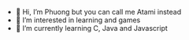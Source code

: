 - 👋 Hi, I’m Phuong but you can call me Atami instead
- 👀 I’m interested in learning and games
- 🌱 I’m currently learning C, Java and Javascript

<!---
phhng/phhng is a ✨ special ✨ repository because its `README.md` (this file) appears on your GitHub profile.
You can click the Preview link to take a look at your changes.
--->
